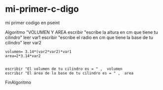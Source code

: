 # mi-primer-c-digo
mi primer codigo en pseint

Algoritmo "VOLUMEN Y AREA
	escribir "escribe la altura en cm que tiene tu cilindro"
	leer var1
	escribir "escribe el radio en cm que tiene la base de tu cilindro"
	leer var2
	
	volumen= 3.14*(var2*var2)*var1
	area=2*3.14*var2
	
	
	escribir "El volumen de tu cilindro es = " ,  volumen
	escribir "El área de la base de tu cilindro es = " ,  area
	
FinAlgoritmo
